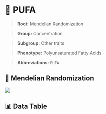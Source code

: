# 🧪 PUFA

> **Root:** Mendelian Randomization

> **Group:** Concentration  

> **Subgroup:** Other traits

> **Phenotype:** Polyunsaturated Fatty Acids  

> **Abbreviations:** `PUFA`

## 🧬 Mendelian Randomization  

<img src="/MR/Figures/Inverse/PUFA.png"/>


## 📊 Data Table


<CsvTableMRI src="/MR_Data/Inverse/PUFA.csv"/>
